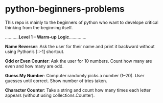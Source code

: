 # python-beginners-problems
This repo is mainly to the beginners of python who want to develope critical thinking from the beginning itself.
      

...........**Level 1 – Warm-up Logic**..............

**Name Reverser**: 
Ask the user for their name and print it backward without using Python’s [::-1] shortcut.

**Odd or Even Counter**: 
Ask the user for 10 numbers. Count how many are even and how many are odd.

**Guess My Number**: 
Computer randomly picks a number (1–20). User guesses until correct. Show number of tries taken.

**Character Counter**: 
Take a string and count how many times each letter appears (without using collections.Counter).
    
